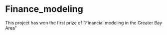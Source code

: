 # Finance_modeling
This project has won the first prize of “Financial modeling in the Greater Bay Area”
